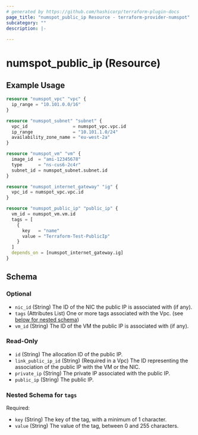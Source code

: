 ```yaml
---
# generated by https://github.com/hashicorp/terraform-plugin-docs
page_title: "numspot_public_ip Resource - terraform-provider-numspot"
subcategory: ""
description: |-
  
---
```


# numspot_public_ip (Resource)



## Example Usage

```terraform
resource "numspot_vpc" "vpc" {
  ip_range = "10.101.0.0/16"
}

resource "numspot_subnet" "subnet" {
  vpc_id                 = numspot_vpc.vpc.id
  ip_range               = "10.101.1.0/24"
  availability_zone_name = "eu-west-2a"
}

resource "numspot_vm" "vm" {
  image_id  = "ami-12345678"
  type      = "ns-cus6-2c4r"
  subnet_id = numspot_subnet.subnet.id
}

resource "numspot_internet_gateway" "ig" {
  vpc_id = numspot_vpc.vpc.id
}

resource "numspot_public_ip" "public_ip" {
  vm_id = numspot_vm.vm.id
  tags = [
    {
      key   = "name"
      value = "Terraform-Test-PublicIp"
    }
  ]
  depends_on = [numspot_internet_gateway.ig]
}
```

<!-- schema generated by tfplugindocs -->
## Schema

### Optional

- `nic_id` (String) The ID of the NIC the public IP is associated with (if any).
- `tags` (Attributes List) One or more tags associated with the Vpc. (see [below for nested schema](#nestedatt--tags))
- `vm_id` (String) The ID of the VM the public IP is associated with (if any).

### Read-Only

- `id` (String) The allocation ID of the public IP.
- `link_public_ip_id` (String) (Required in a Vpc) The ID representing the association of the public IP with the VM or the NIC.
- `private_ip` (String) The private IP associated with the public IP.
- `public_ip` (String) The public IP.

<a id="nestedatt--tags"></a>
### Nested Schema for `tags`

Required:

- `key` (String) The key of the tag, with a minimum of 1 character.
- `value` (String) The value of the tag, between 0 and 255 characters.
